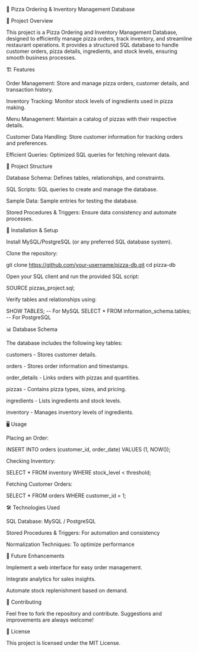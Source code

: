 🍕 Pizza Ordering & Inventory Management Database

📌 Project Overview

This project is a Pizza Ordering and Inventory Management Database, designed to efficiently manage pizza orders, track inventory, and streamline restaurant operations. It provides a structured SQL database to handle customer orders, pizza details, ingredients, and stock levels, ensuring smooth business processes.

🏗️ Features

Order Management: Store and manage pizza orders, customer details, and transaction history.

Inventory Tracking: Monitor stock levels of ingredients used in pizza making.

Menu Management: Maintain a catalog of pizzas with their respective details.

Customer Data Handling: Store customer information for tracking orders and preferences.

Efficient Queries: Optimized SQL queries for fetching relevant data.

📁 Project Structure

Database Schema: Defines tables, relationships, and constraints.

SQL Scripts: SQL queries to create and manage the database.

Sample Data: Sample entries for testing the database.

Stored Procedures & Triggers: Ensure data consistency and automate processes.

🔧 Installation & Setup

Install MySQL/PostgreSQL (or any preferred SQL database system).

Clone the repository:

git clone https://github.com/your-username/pizza-db.git
cd pizza-db

Open your SQL client and run the provided SQL script:

SOURCE pizzas_project.sql;

Verify tables and relationships using:

SHOW TABLES;  -- For MySQL
SELECT * FROM information_schema.tables;  -- For PostgreSQL

📊 Database Schema

The database includes the following key tables:

customers - Stores customer details.

orders - Stores order information and timestamps.

order_details - Links orders with pizzas and quantities.

pizzas - Contains pizza types, sizes, and pricing.

ingredients - Lists ingredients and stock levels.

inventory - Manages inventory levels of ingredients.

🖥️ Usage

Placing an Order:

INSERT INTO orders (customer_id, order_date) VALUES (1, NOW());

Checking Inventory:

SELECT * FROM inventory WHERE stock_level < threshold;

Fetching Customer Orders:

SELECT * FROM orders WHERE customer_id = 1;

🛠️ Technologies Used

SQL Database: MySQL / PostgreSQL

Stored Procedures & Triggers: For automation and consistency

Normalization Techniques: To optimize performance

📌 Future Enhancements

Implement a web interface for easy order management.

Integrate analytics for sales insights.

Automate stock replenishment based on demand.

🤝 Contributing

Feel free to fork the repository and contribute. Suggestions and improvements are always welcome!

📜 License

This project is licensed under the MIT License.


